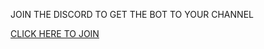 JOIN THE DISCORD TO GET THE BOT TO YOUR CHANNEL 

[CLICK HERE TO JOIN](https://discord.gg/Tueg633tgX)
